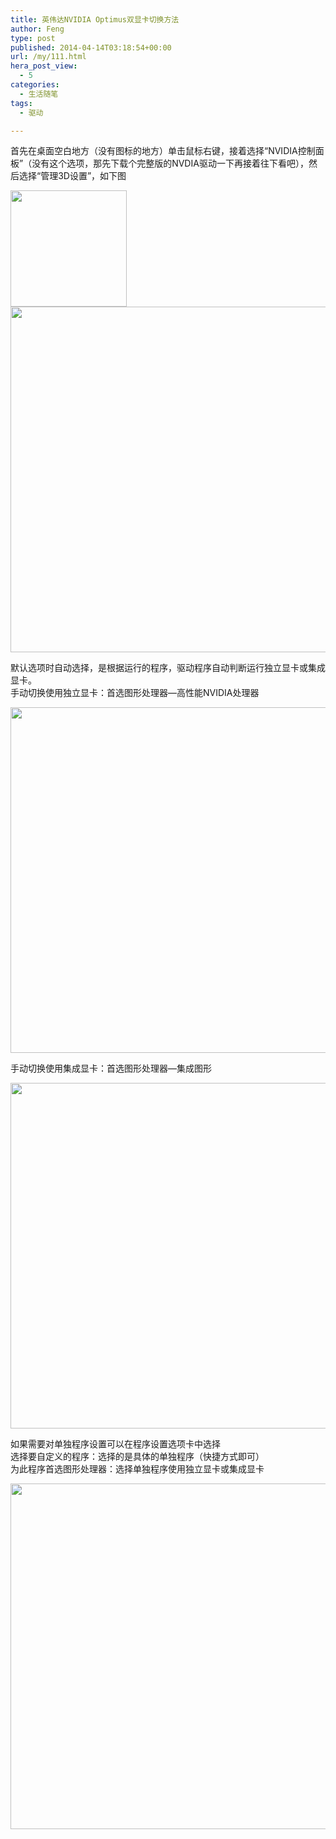 ```yaml
---
title: 英伟达NVIDIA Optimus双显卡切换方法
author: Feng
type: post
published: 2014-04-14T03:18:54+00:00
url: /my/111.html
hera_post_view:
  - 5
categories:
  - 生活随笔
tags:
  - 驱动

---
```

首先在桌面空白地方（没有图标的地方）单击鼠标右键，接着选择“NVIDIA控制面板”（没有这个选项，那先下载个完整版的NVDIA驱动一下再接着往下看吧），然后选择“管理3D设置”，如下图

<img decoding="async" id="aimg_3306" alt="" src="http://lenovobbs.lenovo.com.cn/data/attachment/forum/201310/18/111744zd2fdt8l1rj40k8k.jpg" width="186" />  
<img decoding="async" id="aimg_3307" alt="" src="http://lenovobbs.lenovo.com.cn/data/attachment/forum/201310/18/111744wjdsiyai90h200ii.jpg" width="553" /> 

默认选项时自动选择，是根据运行的程序，驱动程序自动判断运行独立显卡或集成显卡。  
手动切换使用独立显卡：首选图形处理器—高性能NVIDIA处理器

<img decoding="async" id="aimg_3308" alt="" src="http://lenovobbs.lenovo.com.cn/data/attachment/forum/201310/18/111745hd3923gaskovodix.jpg" width="553" /> 

手动切换使用集成显卡：首选图形处理器—集成图形

<img decoding="async" id="aimg_3309" alt="" src="http://lenovobbs.lenovo.com.cn/data/attachment/forum/201310/18/111745g21jkule6laz4lo9.jpg" width="553" /> 

如果需要对单独程序设置可以在程序设置选项卡中选择  
选择要自定义的程序：选择的是具体的单独程序（快捷方式即可）  
为此程序首选图形处理器：选择单独程序使用独立显卡或集成显卡

<img decoding="async" id="aimg_3310" alt="" src="http://lenovobbs.lenovo.com.cn/data/attachment/forum/201310/18/111745sl88vy12lbillb88.jpg" width="553" />